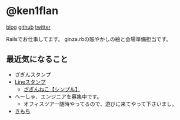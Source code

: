 # @ken1flan

[blog](https://www.tumblr.com/blog/ken1flan)
[github](https://github.com/ken1flan)
[twitter](https://twitter.com/ken1flan)

Railsでお仕事してます。
ginza.rbの賑やかしの絵と会場準備担当です。

## 最近気になること
* ざぎんスタンプ
* [Lineスタンプ](https://github.com/ginzarb/zagin_stamps)
  * [ざぎんねこ【シンプル】](https://store.line.me/stickershop/product/1362490)
* へーしゃ、エンジニアを募集中です。
  * オフィスツアー随時やってるので、遊びに来てやって下さいまし。
* [きもち](https://www.slideshare.net/ken1flan/ss-72207560)
